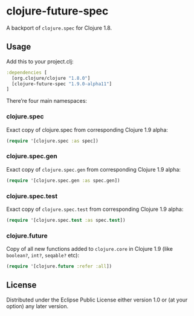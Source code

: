 # clojure-future-spec

A backport of `clojure.spec` for Clojure 1.8.

## Usage

Add this to your project.clj:

```clj
:dependencies [
  [org.clojure/clojure "1.8.0"]
  [clojure-future-spec "1.9.0-alpha11"]
]
```

There’re four main namespaces:

### clojure.spec

Exact copy of clojure.spec from corresponding Clojure 1.9 alpha:

```clj
(require '[clojure.spec :as spec])
```

### clojure.spec.gen

Exact copy of `clojure.spec.gen` from corresponding Clojure 1.9 alpha:

```clj
(require '[clojure.spec.gen :as spec.gen])
```

### clojure.spec.test

Exact copy of `clojure.spec.test` from corresponding Clojure 1.9 alpha:

```clj
(require '[clojure.spec.test :as spec.test])
```

### clojure.future

Copy of all new functions added to `clojure.core` in Clojure 1.9 (like `boolean?`, `int?`, `seqable?` etc):

```clj
(require '[clojure.future :refer :all])
```

## License

Distributed under the Eclipse Public License either version 1.0 or (at
your option) any later version.
